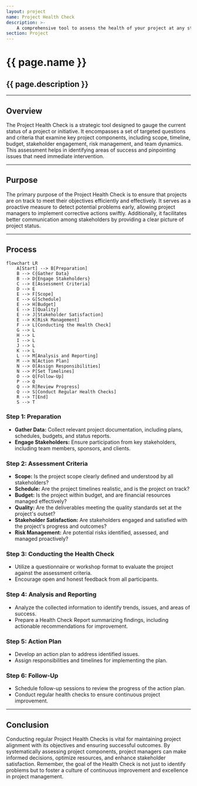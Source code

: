 ```yaml
---
layout: project
name: Project Health Check
description: >-
    A comprehensive tool to assess the health of your project at any stage of the project lifecycle, identifying areas of strength and those requiring attention.
section: Project
---
```


# {{ page.name }}
## {{ page.description }}

---

## Overview

The Project Health Check is a strategic tool designed to gauge the current status of a project or initiative. It encompasses a set of targeted questions and criteria that examine key project components, including scope, timeline, budget, stakeholder engagement, risk management, and team dynamics. This assessment helps in identifying areas of success and pinpointing issues that need immediate intervention.

---

## Purpose

The primary purpose of the Project Health Check is to ensure that projects are on track to meet their objectives efficiently and effectively. It serves as a proactive measure to detect potential problems early, allowing project managers to implement corrective actions swiftly. Additionally, it facilitates better communication among stakeholders by providing a clear picture of project status.

---

## Process

```mermaid
flowchart LR
    A[Start] --> B[Preparation]
    B --> C{Gather Data}
    B --> D{Engage Stakeholders}
    C --> E[Assessment Criteria]
    D --> E
    E --> F[Scope]
    E --> G[Schedule]
    E --> H[Budget]
    E --> I[Quality]
    E --> J[Stakeholder Satisfaction]
    E --> K[Risk Management]
    F --> L[Conducting the Health Check]
    G --> L
    H --> L
    I --> L
    J --> L
    K --> L
    L --> M[Analysis and Reporting]
    M --> N[Action Plan]
    N --> O[Assign Responsibilities]
    N --> P[Set Timelines]
    O --> Q[Follow-Up]
    P --> Q
    Q --> R[Review Progress]
    Q --> S[Conduct Regular Health Checks]
    R --> T[End]
    S --> T
```

### Step 1: Preparation

- **Gather Data:** Collect relevant project documentation, including plans, schedules, budgets, and status reports.
- **Engage Stakeholders:** Ensure participation from key stakeholders, including team members, sponsors, and clients.

### Step 2: Assessment Criteria

- **Scope:** Is the project scope clearly defined and understood by all stakeholders?
- **Schedule:** Are the project timelines realistic, and is the project on track?
- **Budget:** Is the project within budget, and are financial resources managed effectively?
- **Quality:** Are the deliverables meeting the quality standards set at the project's outset?
- **Stakeholder Satisfaction:** Are stakeholders engaged and satisfied with the project's progress and outcomes?
- **Risk Management:** Are potential risks identified, assessed, and managed proactively?

### Step 3: Conducting the Health Check
- Utilize a questionnaire or workshop format to evaluate the project against the assessment criteria.
- Encourage open and honest feedback from all participants.

### Step 4: Analysis and Reporting
- Analyze the collected information to identify trends, issues, and areas of success.
- Prepare a Health Check Report summarizing findings, including actionable recommendations for improvement.

### Step 5: Action Plan
- Develop an action plan to address identified issues.
- Assign responsibilities and timelines for implementing the plan.

### Step 6: Follow-Up
- Schedule follow-up sessions to review the progress of the action plan.
- Conduct regular health checks to ensure continuous project improvement.

---

## Conclusion

Conducting regular Project Health Checks is vital for maintaining project alignment with its objectives and ensuring successful outcomes. By systematically assessing project components, project managers can make informed decisions, optimize resources, and enhance stakeholder satisfaction. Remember, the goal of the Health Check is not just to identify problems but to foster a culture of continuous improvement and excellence in project management.
